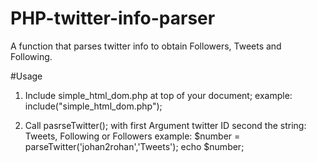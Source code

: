 PHP-twitter-info-parser
=======================

A function that parses twitter info to obtain Followers, Tweets and Following.

#Usage
1. Include simple_html_dom.php at top of your document;
example: include("simple_html_dom.php");

2. Call pasrseTwitter(); with first Argument twitter ID second the string: Tweets, Following or Followers
example:
  $number = parseTwitter('johan2rohan','Tweets');
	echo $number;
